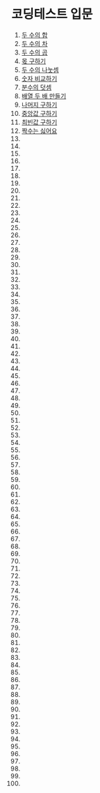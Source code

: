 # 코딩테스트 입문

1. <a href="https://school.programmers.co.kr/learn/courses/30/lessons/120802" target="_blank">두 수의 합</a>
2. <a href="https://school.programmers.co.kr/learn/courses/30/lessons/120803" target="_blank">두 수의 차</a>
3. <a href="https://school.programmers.co.kr/learn/courses/30/lessons/120804" target="_blank">두 수의 곱</a>
4. <a href="https://school.programmers.co.kr/learn/courses/30/lessons/120805" target="_blank">몫 구하기</a>
5. <a href="https://school.programmers.co.kr/learn/courses/30/lessons/120806" target="_blank">두 수의 나눗셈</a>
6. <a href="https://school.programmers.co.kr/learn/courses/30/lessons/120807" target="_blank">숫자 비교하기</a>
7. <a href="https://school.programmers.co.kr/learn/courses/30/lessons/120808" target="_blank">분수의 덧셈</a>
8. <a href="https://school.programmers.co.kr/learn/courses/30/lessons/120809" target="_blank">배열 두 배 만들기</a>
9. <a href="https://school.programmers.co.kr/learn/courses/30/lessons/120810" target="_blank">나머지 구하기</a>
10. <a href="https://school.programmers.co.kr/learn/courses/30/lessons/120811" target="_blank">중앙값 구하기</a>
11. <a href="https://school.programmers.co.kr/learn/courses/30/lessons/120812" target="_blank">최빈값 구하기</a>
12. <a href="https://school.programmers.co.kr/learn/courses/30/lessons/120813" target="_blank">짝수는 싫어요</a>
13. <a href="" target="_blank"></a>
14. <a href="" target="_blank"></a>
15. <a href="" target="_blank"></a>
16. <a href="" target="_blank"></a>
17. <a href="" target="_blank"></a>
18. <a href="" target="_blank"></a>
19. <a href="" target="_blank"></a>
20. <a href="" target="_blank"></a>
21. <a href="" target="_blank"></a>
22. <a href="" target="_blank"></a>
23. <a href="" target="_blank"></a>
24. <a href="" target="_blank"></a>
25. <a href="" target="_blank"></a>
26. <a href="" target="_blank"></a>
27. <a href="" target="_blank"></a>
28. <a href="" target="_blank"></a>
29. <a href="" target="_blank"></a>
30. <a href="" target="_blank"></a>
31. <a href="" target="_blank"></a>
32. <a href="" target="_blank"></a>
33. <a href="" target="_blank"></a>
34. <a href="" target="_blank"></a>
35. <a href="" target="_blank"></a>
36. <a href="" target="_blank"></a>
37. <a href="" target="_blank"></a>
38. <a href="" target="_blank"></a>
39. <a href="" target="_blank"></a>
40. <a href="" target="_blank"></a>
41. <a href="" target="_blank"></a>
42. <a href="" target="_blank"></a>
43. <a href="" target="_blank"></a>
44. <a href="" target="_blank"></a>
45. <a href="" target="_blank"></a>
46. <a href="" target="_blank"></a>
47. <a href="" target="_blank"></a>
48. <a href="" target="_blank"></a>
49. <a href="" target="_blank"></a>
50. <a href="" target="_blank"></a>
51. <a href="" target="_blank"></a>
52. <a href="" target="_blank"></a>
53. <a href="" target="_blank"></a>
54. <a href="" target="_blank"></a>
55. <a href="" target="_blank"></a>
56. <a href="" target="_blank"></a>
57. <a href="" target="_blank"></a>
58. <a href="" target="_blank"></a>
59. <a href="" target="_blank"></a>
60. <a href="" target="_blank"></a>
61. <a href="" target="_blank"></a>
62. <a href="" target="_blank"></a>
63. <a href="" target="_blank"></a>
64. <a href="" target="_blank"></a>
65. <a href="" target="_blank"></a>
66. <a href="" target="_blank"></a>
67. <a href="" target="_blank"></a>
68. <a href="" target="_blank"></a>
69. <a href="" target="_blank"></a>
70. <a href="" target="_blank"></a>
71. <a href="" target="_blank"></a>
72. <a href="" target="_blank"></a>
73. <a href="" target="_blank"></a>
74. <a href="" target="_blank"></a>
75. <a href="" target="_blank"></a>
76. <a href="" target="_blank"></a>
77. <a href="" target="_blank"></a>
78. <a href="" target="_blank"></a>
79. <a href="" target="_blank"></a>
80. <a href="" target="_blank"></a>
81. <a href="" target="_blank"></a>
82. <a href="" target="_blank"></a>
83. <a href="" target="_blank"></a>
84. <a href="" target="_blank"></a>
85. <a href="" target="_blank"></a>
86. <a href="" target="_blank"></a>
87. <a href="" target="_blank"></a>
88. <a href="" target="_blank"></a>
89. <a href="" target="_blank"></a>
90. <a href="" target="_blank"></a>
91. <a href="" target="_blank"></a>
92. <a href="" target="_blank"></a>
93. <a href="" target="_blank"></a>
94. <a href="" target="_blank"></a>
95. <a href="" target="_blank"></a>
96. <a href="" target="_blank"></a>
97. <a href="" target="_blank"></a>
98. <a href="" target="_blank"></a>
99. <a href="" target="_blank"></a>
100. <a href="" target="_blank"></a>
